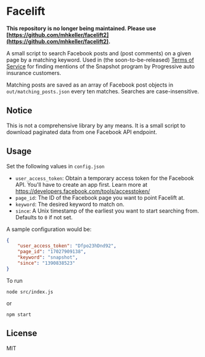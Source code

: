 Facelift
===

**This repository is no longer being maintained. Please use [https://github.com/mhkeller/facelift2](https://github.com/mhkeller/facelift2).**

A small script to search Facebook posts and (post comments) on a given page by a matching keyword. Used in (the soon-to-be-released) [Terms of Service](http://projects.aljazeera.net/2014/terms-of-service) for finding mentions of the Snapshot program by Progressive auto insurance customers.

Matching posts are saved as an array of Facebook post objects in `out/matching_posts.json` every ten matches. Searches are case-insensitive.

## Notice 

This is not a comprehensive library by any means. It is a small script to download paginated data from one Facebook API endpoint.

## Usage

Set the following values in `config.json`

* `user_access_token`: Obtain a temporary access token for the Facebook API. You'll have to create an app first. Learn more at <https://developers.facebook.com/tools/accesstoken/>
* `page_id`: The ID of the Facebook page you want to point Facelift at.
* `keyword`: The desired keyword to match on.
* `since`: A Unix timestamp of the earliest you want to start searching from. Defaults to `0` if not set.

A sample configuration would be:

````json
{
	"user_access_token": "Dfpo23hDnd92",
	"page_id": "17027909138",
	"keyword": "snapshot",
	"since": "1390838523"
}
````

To run

````
node src/index.js
````
or

````
npm start
````

## License

MIT
